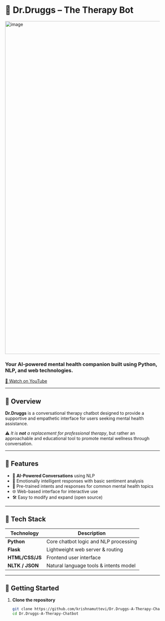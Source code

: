 # 🧠 Dr.Druggs – The Therapy Bot
<img width="1920" height="1080" alt="image" src="https://github.com/user-attachments/assets/4fdbfd93-5e2b-4e63-80a6-fd9d4c31807d" />

### Your AI-powered mental health companion built using Python, NLP, and web technologies.

[🎥 Watch on YouTube](https://youtu.be/vHBq3-fSR0E)

---

## 📖 Overview
**Dr.Druggs** is a conversational therapy chatbot designed to provide a supportive and empathetic interface for users seeking mental health assistance.  

⚠️ *It is **not** a replacement for professional therapy*, but rather an approachable and educational tool to promote mental wellness through conversation.

---

## 🌟 Features
- 🤖 **AI-Powered Conversations** using NLP  
- 🧘 Emotionally intelligent responses with basic sentiment analysis  
- 💬 Pre-trained intents and responses for common mental health topics  
- 🌐 Web-based interface for interactive use  
- 🛠️ Easy to modify and expand (open source)  

---

## 🧰 Tech Stack

| Technology | Description |
|------------|-------------|
| **Python** | Core chatbot logic and NLP processing |
| **Flask** | Lightweight web server & routing |
| **HTML/CSS/JS** | Frontend user interface |
| **NLTK / JSON** | Natural language tools & intents model |

---

## 🚀 Getting Started

1. **Clone the repository**
   ```bash
   git clone https://github.com/krishnamuttevi/Dr.Druggs-A-Therapy-Chatbot.git
   cd Dr.Druggs-A-Therapy-Chatbot
